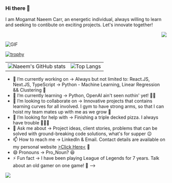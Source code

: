 ### Hi there 👋

I am Mogamat Naeem Carr, an energetic individual, always willing to learn and seeking to contibute on exciting projects. Let's innovate together!

<!-- Profile Viewer Counter -->


<div align="right">

![](https://komarev.com/ghpvc/?username=naeem2000&color=green&style=for-the-badge)

</div>
  

<!-- Profile Viewer Counter End -->

<!-- GIF -->
![GIF](https://media.giphy.com/media/JqmupuTVZYaQX5s094/giphy.gif)
<!-- GIF end -->

<!-- Trophie Icons -->
<div>

[![trophy](https://github-profile-trophy.vercel.app/?username=naeem2000&theme=nord&no-bg=true&no-frame=true)](https://github.com/naeem2000/github-profile-trophy)

</div>
<!-- Trophie Icons End -->

<!-- Stats -->
<table>
  <tr>
    <td>
      <img src="https://github-readme-stats.vercel.app/api?username=naeem2000&show_icons=true&theme=synthwave" alt="Naeem's GitHub stats">
    </td>
    <td>
      <img src="https://github-readme-stats.vercel.app/api/top-langs/?username=naeem2000&layout=compact" alt="Top Langs">
    </td>
  </tr>
</table>

<!-- Stats End -->

- 🔭 I’m currently working on -> Always but not limited to: React.JS, Next.JS, TypeScript -> Python - Machine Learning, Linear Regression && Clustering 🤖
- 🌱 I’m currently learning -> Python, OpenAI ain't seen nothin' yet! 👨‍💻
- 👯 I’m looking to collaborate on -> Innovative projects that contains learning curves for all involved. I gym to have strong arms, so that I can hoist my team mates up with me as we grow 💪
- 🤔 I’m looking for help with -> Finishing a triple decked pizza. I always have trouble 🍕🍕🍕
- 💬 Ask me about -> Project ideas, client stories, problems that can be solved with ground-breaking code solutions, what's for supper 😉
- 📫 How to reach me -> LinkedIn & Email. Contact details are available on my personal website <a href="https://www.google.com" target="_blank">>Click Here<<a/> 📩
- 😄 Pronouns -> Pro_Noun? 😆
- ⚡ Fun fact -> I have been playing League of Legends for 7 years. Talk about an old gamer on one game! 👾
-->

<!-- Whatsapp -->
<img src="https://img.shields.io/badge/WhatsApp-25D366?style=for-the-badge&logo=whatsapp&logoColor=white" />
